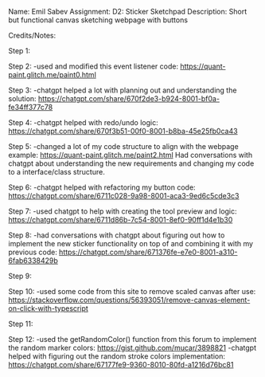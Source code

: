 Name: Emil Sabev
Assignment: D2: Sticker Sketchpad
Description: Short but functional canvas sketching webpage with buttons

Credits/Notes:


Step 1:

Step 2:
-used and modified this event listener code: https://quant-paint.glitch.me/paint0.html

Step 3:
-chatgpt helped a lot with planning out and understanding the solution: https://chatgpt.com/share/670f2de3-b924-8001-bf0a-fe34ff377c78

Step 4:
-chatgpt helped with redo/undo logic: https://chatgpt.com/share/670f3b51-00f0-8001-b8ba-45e25fb0ca43

Step 5:
-changed a lot of my code structure to align with the webpage example: https://quant-paint.glitch.me/paint2.html
Had conversations with chatgpt about understanding the new requirements and changing my code to a interface/class structure.

Step 6:
-chatgpt helped with refactoring my button code: https://chatgpt.com/share/6711c028-9a98-8001-aca3-9ed6c5cde3c3

Step 7:
-used chatgpt to help with creating the tool preview and logic: https://chatgpt.com/share/6711d86b-7c54-8001-8ef0-90ff1d4e1b30

Step 8:
-had conversations with chatgpt about figuring out how to implement the new sticker functionality on top of and combining it with my previous code: https://chatgpt.com/share/671376fe-e7e0-8001-a310-6fab6338429b 

Step 9:

Step 10:
-used some code from this site to remove scaled canvas after use: https://stackoverflow.com/questions/56393051/remove-canvas-element-on-click-with-typescript

Step 11:

Step 12:
-used the getRandomColor() function from this forum to implement the random marker colors: https://gist.github.com/mucar/3898821
-chatgpt helped with figuring out the random stroke colors implementation: https://chatgpt.com/share/67177fe9-9360-8010-80fd-a1216d76bc81